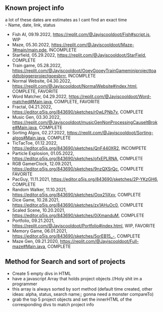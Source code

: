 <h2>Known project info</h2>
a lot of these dates are estimates as I cant find an exact time<br>
- Name, date, link, status

- Fish AI, 09.19.2022, https://replit.com/@Jayiscooldoot/Fish#script.js, WIP
- Maze, 05.30.2022, https://replit.com/@Jayiscooldoot/Maze-1#main/main.pde, INCOMPLETE
- Starfield, 05.29.2022, https://replit.com/@Jayiscooldoot/StarField, COMPLETE
- Train game, 05.28.2022, https://replit.com/@Jayiscooldoot/OoeyGooeyTrainGameminiprojecttoaddtobiggerprojectgoesbrrr, INCOMPLETE
- Normal Website, 04.30.2022, https://replit.com/@Jayiscooldoot/NormalWebsite#index.html, COMPLETE, FAVORITE
- Word Matcher, 04.29.2022, https://replit.com/@Jayiscooldoot/Word-matched#Main.java, COMPLETE, FAVORITE
- Fractal, 04.21.2022, https://editor.p5js.org/843690/sketches/r0wLPNb7v, COMPLETE
- Music Gen, 03.30.2022, https://replit.com/@Jayiscooldoot/musicGenNonProcessingCauseItBroke#Main.java, COMPLETE
- Sorting Algos, 02.27.2022, https://replit.com/@Jayiscooldoot/Sorting-algos#Main.java, COMPLETE
- TicTacToe, 01.12.2022, https://editor.p5js.org/843690/sketches/QnF440XR2, INCOMPETE
- Particle Explosion, 01.05.2022, https://editor.p5js.org/843690/sketches/ofxEPLRNA, COMPLETE
- RGB GamerClock, 12.09.2021, https://editor.p5js.org/843690/sketches/9nzQXSrQc, COMPLETE FAVORITE
- PacGuy, 11.11.2021, https://editor.p5js.org/843690/sketches/2P-YKzGH6, COMPLETE
- Random Walker, 11.10.2021, https://editor.p5js.org/843690/sketches/Oox21jXxv, COMPLETE
- Dice Game, 10.28.2021, https://editor.p5js.org/843690/sketches/zx1AHuOc0, COMPLETE
- Scaled Scene, 10.20.2021, https://editor.p5js.org/843690/sketches/0iXmanduM, COMPLETE
- Portfolio, 09.21.2021, https://replit.com/@Jayiscooldoot/Portfolio#index.html, WIP, FAVORITE
- Memory Game, 06.01.2021, https://editor.p5js.org/843690/sketches/5orEB15_-, COMPLETE
- Maze Gen, 09.21.2020, https://replit.com/@Jayiscooldoot/Full-maze#Main.java, COMPLETE

<h2>Method for Search and sort of projects</h2>

- Create 5 empty divs in HTML
- have a javascript Array that holds project objects //Holy shit im a programmer
- this array is always sorted by sort method (default time created, other ideas: alpha, status, search name;; gonna need a monster compareTo)
- grab the top 5 project objects and set the innerHTML of the corresponding divs to match project info